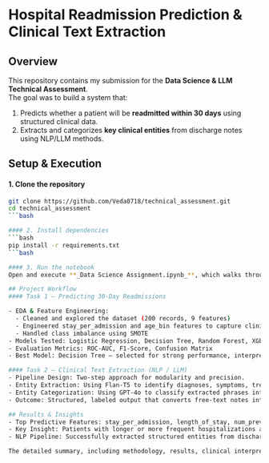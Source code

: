 # Hospital Readmission Prediction & Clinical Text Extraction

## Overview
This repository contains my submission for the **Data Science & LLM Technical Assessment**.  
The goal was to build a system that:
1. Predicts whether a patient will be **readmitted within 30 days** using structured clinical data.  
2. Extracts and categorizes **key clinical entities** from discharge notes using NLP/LLM methods.

## Setup & Execution

#### 1. Clone the repository
```bash
git clone https://github.com/Veda0718/technical_assessment.git
cd technical_assessment
```bash

#### 2. Install dependencies
```bash
pip install -r requirements.txt
```bash

#### 3. Run the notebook
Open and execute **_Data Science Assignment.ipynb_**, which walks through each step of the analysis.

## Project Workflow
#### Task 1 – Predicting 30-Day Readmissions

- EDA & Feature Engineering:
  - Cleaned and explored the dataset (200 records, 9 features)
  - Engineered stay_per_admission and age_bin features to capture clinical patterns
  - Handled class imbalance using SMOTE
- Models Tested: Logistic Regression, Decision Tree, Random Forest, XGBoost
- Evaluation Metrics: ROC-AUC, F1-Score, Confusion Matrix
- Best Model: Decision Tree – selected for strong performance, interpretability, and robustness with small, categorical data

#### Task 2 – Clinical Text Extraction (NLP / LLM)
- Pipeline Design: Two-step approach for modularity and precision.
- Entity Extraction: Using Flan-T5 to identify diagnoses, symptoms, treatments, medications, and follow-up actions.
- Entity Categorization: Using GPT-4o to classify extracted phrases into structured clinical categories.
- Outcome: Structured, labeled output that converts free-text notes into machine-readable data for downstream analysis.

## Results & Insights
- Top Predictive Features: stay_per_admission, length_of_stay, num_previous_admissions, age_bin_senior, gender_male.
- Key Insight: Patients with longer or more frequent hospitalizations are at higher risk of 30-day readmission.
- NLP Pipeline: Successfully extracted structured entities from discharge notes, enabling better clinical summarization and data mining.

The detailed summary, including methodology, results, clinical interpretation, and future improvements, is available in **_Final report.pdf_**
